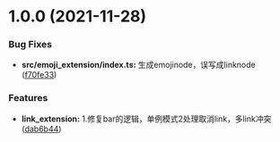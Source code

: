 # 1.0.0 (2021-11-28)


### Bug Fixes

* **src/emoji_extension/index.ts:** 生成emojinode，误写成linknode ([f70fe33](https://github.com/www159/editor/commit/f70fe33e0e55bfd9335802a966505130bf6fa01f))


### Features

* **link_extension:** 1.修复bar的逻辑，单例模式2处理取消link，多link冲突 ([dab6b44](https://github.com/www159/editor/commit/dab6b445ee96c35b94a8dae0cc96e207fa7c441c))
